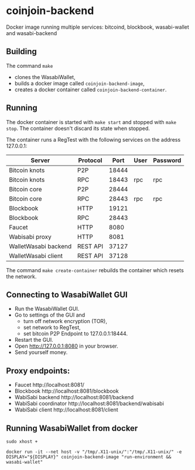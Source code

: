 # coinjoin-backend
Docker image running multiple services: bitcoind, blockbook, wasabi-wallet and wasabi-backend

## Building
The command `make`
  * clones the WasabiWallet,
  * builds a docker image called `coinjoin-backend-image`,
  * creates a docker container called `coinjoin-backend-container`.

## Running
The docker container is started with `make start` and stopped with `make stop`. The container doesn't discard its state when stopped.

The container runs a RegTest with the following services on the address 127.0.0.1:

| Server                  | Protocol | Port  | User | Password |
|-------------------------|----------|-------|------|----------|
| Bitcoin knots           | P2P      | 18444 |      |          |
| Bitcoin knots           | RPC      | 18443 | rpc  | rpc      |
| Bitcoin core            | P2P      | 28444 |      |          |
| Bitcoin core            | RPC      | 28443 | rpc  | rpc      |
| Blockbook               | HTTP     | 19121 |      |          |
| Blockbook               | RPC      | 28443 |      |          |
| Faucet                  | HTTP     | 8080  |      |          |
| Wabisabi proxy          | HTTP     | 8081  |      |          |
| WalletWasabi backend    | REST API | 37127 |      |          |
| WalletWasabi client     | REST API | 37128 |      |          |

The command `make create-container` rebuilds the container which resets the network.

## Connecting to WasabiWallet GUI
  * Run the WasabiWallet GUI.
  * Go to settings of the GUI and
    * turn off network encryption (TOR),
    * set network to RegTest,
    * set bitcoin P2P Endpoint to 127.0.0.1:18444.
  * Restart the GUI.
  * Open http://127.0.0.1:8080 in your browser.
  * Send yourself money.

## Proxy endpoints:
- Faucet http://localhost:8081/
- Blockbook http://localhost:8081/blockbook
- WabiSabi backend http://localhost:8081/backend
- WabiSabi coordinator http://localhost:8081/backend/wabisabi
- WabiSabi client http://localhost:8081/client


## Running WasabiWallet from docker
`sudo xhost +`

`docker run -it --net host -v "/tmp/.X11-unix/":"/tmp/.X11-unix/" -e DISPLAY="${DISPLAY}" coinjoin-backend-image "run-environment && wasabi-wallet"`
